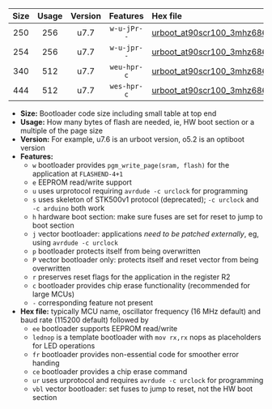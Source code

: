 |Size|Usage|Version|Features|Hex file|
|:-:|:-:|:-:|:-:|:--|
|250|256|u7.7|`w-u-jPr--`|[urboot_at90scr100_3mhz6864_230400bps_lednop_ur_vbl.hex](https://raw.githubusercontent.com/stefanrueger/urboot.hex/main/mcus/at90scr100/fcpu_3mhz6864/230400_bps/urboot_at90scr100_3mhz6864_230400bps_lednop_ur_vbl.hex)|
|254|256|u7.7|`w-u-jpr--`|[urboot_at90scr100_3mhz6864_230400bps_lednop_fr_ur_vbl.hex](https://raw.githubusercontent.com/stefanrueger/urboot.hex/main/mcus/at90scr100/fcpu_3mhz6864/230400_bps/urboot_at90scr100_3mhz6864_230400bps_lednop_fr_ur_vbl.hex)|
|340|512|u7.7|`weu-hpr-c`|[urboot_at90scr100_3mhz6864_230400bps_ee_lednop_fr_ce_ur.hex](https://raw.githubusercontent.com/stefanrueger/urboot.hex/main/mcus/at90scr100/fcpu_3mhz6864/230400_bps/urboot_at90scr100_3mhz6864_230400bps_ee_lednop_fr_ce_ur.hex)|
|444|512|u7.7|`wes-hpr-c`|[urboot_at90scr100_3mhz6864_230400bps_ee_lednop_fr_ce.hex](https://raw.githubusercontent.com/stefanrueger/urboot.hex/main/mcus/at90scr100/fcpu_3mhz6864/230400_bps/urboot_at90scr100_3mhz6864_230400bps_ee_lednop_fr_ce.hex)|

- **Size:** Bootloader code size including small table at top end
- **Usage:** How many bytes of flash are needed, ie, HW boot section or a multiple of the page size
- **Version:** For example, u7.6 is an urboot version, o5.2 is an optiboot version
- **Features:**
  + `w` bootloader provides `pgm_write_page(sram, flash)` for the application at `FLASHEND-4+1`
  + `e` EEPROM read/write support
  + `u` uses urprotocol requiring `avrdude -c urclock` for programming
  + `s` uses skeleton of STK500v1 protocol (deprecated); `-c urclock` and `-c arduino` both work
  + `h` hardware boot section: make sure fuses are set for reset to jump to boot section
  + `j` vector bootloader: applications *need to be patched externally*, eg, using `avrdude -c urclock`
  + `p` bootloader protects itself from being overwritten
  + `P` vector bootloader only: protects itself and reset vector from being overwritten
  + `r` preserves reset flags for the application in the register R2
  + `c` bootloader provides chip erase functionality (recommended for large MCUs)
  + `-` corresponding feature not present
- **Hex file:** typically MCU name, oscillator frequency (16 MHz default) and baud rate (115200 default) followed by
  + `ee` bootloader supports EEPROM read/write
  + `lednop` is a template bootloader with `mov rx,rx` nops as placeholders for LED operations
  + `fr` bootloader provides non-essential code for smoother error handing
  + `ce` bootloader provides a chip erase command
  + `ur` uses urprotocol and requires `avrdude -c urclock` for programming
  + `vbl` vector bootloader: set fuses to jump to reset, not the HW boot section
